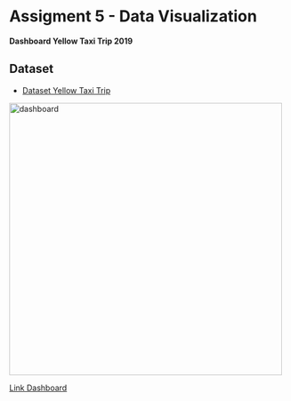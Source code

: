 # Assigment 5 - Data Visualization

**Dashboard Yellow Taxi Trip 2019**

## Dataset
- [Dataset Yellow Taxi Trip](https://www.kaggle.com/datasets/microize/newyork-yellow-taxi-trip-data-2020-2019?resource=download)

<img width="490" alt="dashboard" src="https://user-images.githubusercontent.com/89466634/225845097-47984a46-2644-421c-b11d-c0c237816cbf.png">

[Link Dashboard](https://lookerstudio.google.com/reporting/13e97692-92a2-4c04-8387-1d0a95e91edb)
